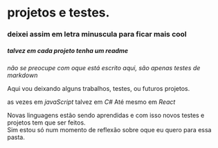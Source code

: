 # projetos e testes.
### deixei assim em letra minuscula para ficar mais cool
##### talvez em cada projeto tenha um readme
*<p>não se preocupe com oque está escrito aqui, são apenas testes de markdown</p>*
Aqui vou deixando alguns trabalhos, testes, ou futuros projetos.

as vezes em _*javaScript*_
talvez em _*C#*_
Até mesmo em _*React*_

Novas linguagens estão sendo aprendidas e com isso novos testes e projetos tem que ser feitos.
</br>
Sim estou só num momento de reflexão sobre oque eu quero para essa pasta.
